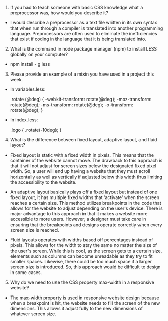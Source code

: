 1. If you had to teach someone with basic CSS knowledge what a preprocessor was, how would you describe it?

+ I would describe a preprocessor as a text file written in its own syntax that when run through a compiler is translated into another programming language. Preprocessors are often used to eliminate the inefficiencies that exist if coding in the language that it is being translated into.

2. What is the command in node package manager (npm) to install LESS globally on your computer?

+ npm install - g less

3. Please provide an example of a mixin you have used in a project this week. 

+ In variables.less:

    .rotate (@deg) {
	    -webkit-transform: rotate(@deg);
	    -moz-transform: 	 rotate(@deg);
	    -ms-transform: 		 rotate(@deg);
	    -o-transform: 		 rotate(@deg);
        }

+ In index.less:

    .logo {
    .rotate(-10deg);
    }

4. What is the difference between fixed layout, adaptive layout, and fluid layout?

+ Fixed layout is static with a fixed width in pixels. This means that the container of the website cannot move. The drawback to this approach is that it will not adjust for screen sizes below the designated fixed pixel width. So, a user will end up having a website that they must scroll horizontally as well as vertically if adjusted below this width thus limiting the accessibility to the website.

+ An adaptive layout basically plays off a fixed layout but instead of one fixed layout, it has multiple fixed widths that 'activate' when the screen reaches a certain size. This method utilizes breakpoints in the code that allows for the website to adjust depending on the user's device. There is major advantage to this approach in that it makes a website more accessible to more users. However, a designer must take care in ensuring that the breakpoints and designs operate correctly when every screen size is reached.

+ Fluid layouts operates with widths based off percentages instead of pixels. This allows for the width to stay the same no matter the size of the user's screen. While this is cool, as the screen gets to a certain size, elements such as columns can become unreadable as they try to fit smaller spaces. Likewise, there could be too much space if a larger screen size is introduced. So, this approach would be difficult to design in some cases.

5. Why do we need to use the CSS property max-width in a responsive website?

+ The max-width property is used in responsive website design because when a breakpoint is hit, the website needs to fill the screen of the new dimensions. This allows it adjust fully to the new dimensions of whatever screen size.